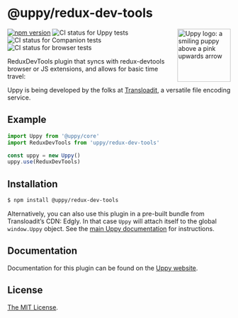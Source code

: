 # @uppy/redux-dev-tools

<img src="https://uppy.io/img/logo.svg" width="120" alt="Uppy logo: a smiling puppy above a pink upwards arrow" align="right">

[![npm version](https://img.shields.io/npm/v/@uppy/redux-dev-tools.svg?style=flat-square)](https://www.npmjs.com/package/@uppy/redux-dev-tools)
![CI status for Uppy tests](https://github.com/transloadit/uppy/workflows/Tests/badge.svg)
![CI status for Companion tests](https://github.com/transloadit/uppy/workflows/Companion/badge.svg)
![CI status for browser tests](https://github.com/transloadit/uppy/workflows/End-to-end%20tests/badge.svg)

ReduxDevTools plugin that syncs with redux-devtools browser or JS extensions, and allows for basic time travel:

Uppy is being developed by the folks at [Transloadit](https://transloadit.com), a versatile file encoding service.

## Example

```js
import Uppy from '@uppy/core'
import ReduxDevTools from 'uppy/redux-dev-tools'

const uppy = new Uppy()
uppy.use(ReduxDevTools)
```

## Installation

```bash
$ npm install @uppy/redux-dev-tools
```

Alternatively, you can also use this plugin in a pre-built bundle from Transloadit’s CDN: Edgly. In that case `Uppy` will attach itself to the global `window.Uppy` object. See the [main Uppy documentation](https://uppy.io/docs/#Installation) for instructions.

## Documentation

Documentation for this plugin can be found on the [Uppy website](https://uppy.io/docs/redux-dev-tools).

## License

[The MIT License](./LICENSE).

